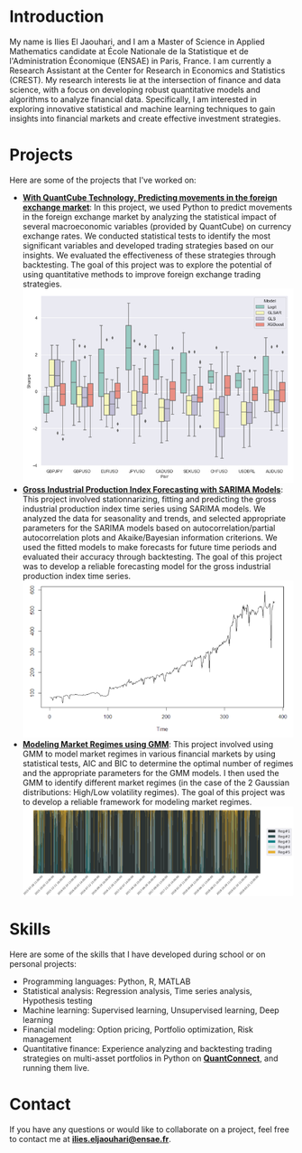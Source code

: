 # Introduction

My name is Ilies El Jaouhari, and I am a Master of Science in Applied Mathematics candidate at École Nationale de la Statistique et de l'Administration Économique (ENSAE) in Paris, France. I am currently a Research Assistant at the Center for Research in Economics and Statistics (CREST). My research interests lie at the intersection of finance and data science, with a focus on developing robust quantitative models and algorithms to analyze financial data. Specifically, I am interested in exploring innovative statistical and machine learning techniques to gain insights into financial markets and create effective investment strategies.

# Projects
Here are some of the projects that I've worked on:

- **[With QuantCube Technology, Predicting movements in the foreign exchange market](https://github.com/IliesElJ/Forex)**: In this project, we used Python to predict movements in the foreign exchange market by analyzing the statistical impact of several macroeconomic variables (provided by QuantCube) on currency exchange rates. We conducted statistical tests to identify the most significant variables and developed trading strategies based on our insights. We evaluated the effectiveness of these strategies through backtesting. The goal of this project was to explore the potential of using quantitative methods to improve foreign exchange trading strategies.
![Predicting movements in the foreign exchange market](forex.png)
- **[Gross Industrial Production Index Forecasting with SARIMA Models](https://github.com/IliesElJ/SARIMA)**: This project involved stationnarizing, fitting and predicting the gross industrial production index time series using SARIMA models. We analyzed the data for seasonality and trends, and selected appropriate parameters for the SARIMA models based on autocorrelation/partial autocorrelation plots and Akaike/Bayesian information criterions. We used the fitted models to make forecasts for future time periods and evaluated their accuracy through backtesting. The goal of this project was to develop a reliable forecasting model for the gross industrial production index time series.
![Gross Industrial Production Index](sarima.png)
- **[Modeling Market Regimes using GMM](https://github.com/yourusername/project3)**: This project involved using GMM to model market regimes in various financial markets by using statistical tests, AIC and BIC to determine the optimal number of regimes and the appropriate parameters for the GMM models. I then used the GMM to identify different market regimes (in the case of the 2 Gaussian distributions: High/Low volatility regimes). The goal of this project was to develop a reliable framework for modeling market regimes.
![Market condition probabilities for the period Jul 2015 - Mar 2019](gmm.png)



# Skills
Here are some of the skills that I have developed during school or on personal projects:

- Programming languages: Python, R, MATLAB
- Statistical analysis: Regression analysis, Time series analysis, Hypothesis testing
- Machine learning: Supervised learning, Unsupervised learning, Deep learning
- Financial modeling: Option pricing, Portfolio optimization, Risk management
- Quantitative finance: Experience analyzing and backtesting trading strategies on multi-asset portfolios in Python on **[QuantConnect](https://www.quantconnect.com/)**, and running them live.

# Contact
If you have any questions or would like to collaborate on a project, feel free to contact me at **ilies.eljaouhari@ensae.fr**.


